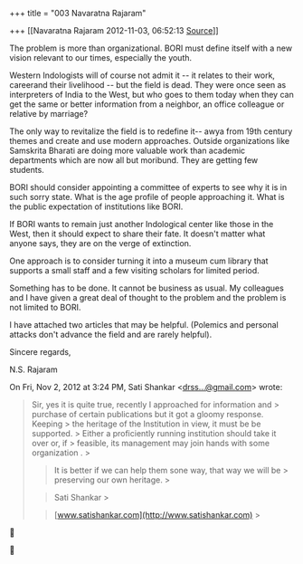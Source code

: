 +++
title = "003 Navaratna Rajaram"

+++
[[Navaratna Rajaram	2012-11-03, 06:52:13 [Source](https://groups.google.com/g/bvparishat/c/8XPiUmyPCwA)]]



  
 The problem is more than organizational. BORI must define itself with a new vision relevant to our times, especially the youth.



 Western Indologists will of course not admit it -- it relates to their work, careerand their livelihood -- but the field is dead. They were once seen as interpreters of India to the West, but who goes to them today when they can get the same or better information from a neighbor, an office colleague or relative by marriage?



 The only way to revitalize the field is to redefine it-- awya from 19th century themes and create and use modern approaches. Outside organizations like Samskrita Bharati are doing more valuable work than academic departments which are now all but moribund. They are getting few students.



 BORI should consider appointing a committee of experts to see why it is in such sorry state. What is the age profile of people approaching it. What is the public expectation of institutions like BORI.



 If BORI wants to remain just another Indological center like those in the West, then it should expect to share their fate. It doesn't matter what anyone says, they are on the verge of extinction.



 One approach is to consider turning it into a museum cum library that supports a small staff and a few visiting scholars for limited period.



 Something has to be done. It cannot be business as usual. My colleagues and I have given a great deal of thought to the problem and the problem is not limited to BORI.



 I have attached two articles that may be helpful. (Polemics and personal attacks don't advance the field and are rarely helpful).



Sincere regards,

N.S. Rajaram  

On Fri, Nov 2, 2012 at 3:24 PM, Sati Shankar \<[drss...@gmail.com]()\> wrote:  

> Sir, yes it is quite true, recently I approached for information and > purchase of certain publications but it got a gloomy response. Keeping > the heritage of the Institution in view, it must be be supported. > Either a proficiently running institution should take it over or, if > feasible, its management may join hands with some organization . >
> 
> > It is better if we can help them sone way, that way we will be > preserving our own heritage. >
> 
> > 
> > Sati Shankar >
> 
> > 
> > [www.satishankar.com](http://www.satishankar.com) >
> 





